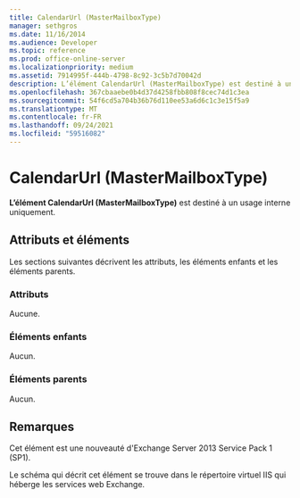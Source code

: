 ```yaml
---
title: CalendarUrl (MasterMailboxType)
manager: sethgros
ms.date: 11/16/2014
ms.audience: Developer
ms.topic: reference
ms.prod: office-online-server
ms.localizationpriority: medium
ms.assetid: 7914995f-444b-4798-8c92-3c5b7d70042d
description: L’élément CalendarUrl (MasterMailboxType) est destiné à un usage interne uniquement.
ms.openlocfilehash: 367cbaaebe0b4d37d4258fbb808f8cec74d1c3ea
ms.sourcegitcommit: 54f6cd5a704b36b76d110ee53a6d6c1c3e15f5a9
ms.translationtype: MT
ms.contentlocale: fr-FR
ms.lasthandoff: 09/24/2021
ms.locfileid: "59516082"
---
```

# <a name="calendarurl-mastermailboxtype"></a>CalendarUrl (MasterMailboxType)

**L’élément CalendarUrl (MasterMailboxType)** est destiné à un usage interne uniquement. 

## <a name="attributes-and-elements"></a>Attributs et éléments

Les sections suivantes décrivent les attributs, les éléments enfants et les éléments parents.
  
### <a name="attributes"></a>Attributs

Aucune.
  
### <a name="child-elements"></a>Éléments enfants

Aucun.
  
### <a name="parent-elements"></a>Éléments parents

Aucun.
  
## <a name="remarks"></a>Remarques

Cet élément est une nouveauté d'Exchange Server 2013 Service Pack 1 (SP1).
  
Le schéma qui décrit cet élément se trouve dans le répertoire virtuel IIS qui héberge les services web Exchange.
  

